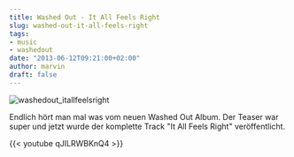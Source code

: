 ```yaml
---
title: Washed Out - It All Feels Right
slug: washed-out-it-all-feels-right
tags:
- music
- washedout
date: "2013-06-12T09:21:00+02:00"
author: marvin
draft: false
---
```

![washedout_itallfeelsright](/images/washedout_itallfeelsright.jpg)

Endlich hört man mal was vom neuen Washed Out Album. Der Teaser war
super und jetzt wurde der komplette Track "It All Feels Right"
veröffentlicht.

{{< youtube qJILRWBKnQ4 >}}